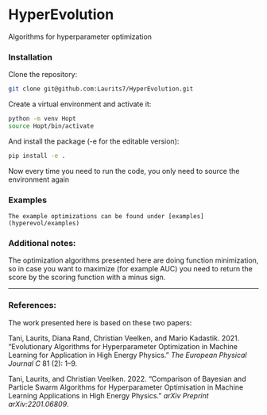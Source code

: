 # HyperEvolution
Algorithms for hyperparameter optimization


### Installation

Clone the repository:

```bash
git clone git@github.com:Laurits7/HyperEvolution.git
```

Create a virtual environment and activate it:
```bash
python -m venv Hopt
source Hopt/bin/activate
```

And install the package (-e for the editable version):

```bash
pip install -e .
```

Now every time you need to run the code, you only need to source the environment again

### Examples
    The example optimizations can be found under [examples](hyperevol/examples)



### Additional notes:

The optimization algorithms presented here are doing function minimization, so in case you want to maximize (for example AUC) you need to return the score by the scoring function with a minus sign.


---

### References:

The work presented here is based on these two papers:

Tani, Laurits, Diana Rand, Christian Veelken, and Mario Kadastik. 2021.
“Evolutionary Algorithms for Hyperparameter Optimization in Machine
Learning for Application in High Energy Physics.” *The European Physical
Journal C* 81 (2): 1–9.

Tani, Laurits, and Christian Veelken. 2022. “Comparison of Bayesian and
Particle Swarm Algorithms for Hyperparameter Optimisation in Machine
Learning Applications in High Energy Physics.” *arXiv Preprint
arXiv:2201.06809*.
